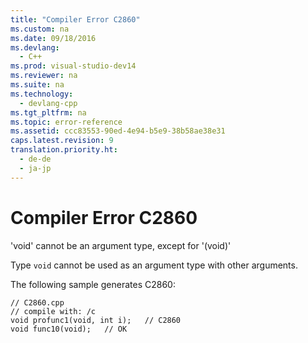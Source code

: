 ```yaml
---
title: "Compiler Error C2860"
ms.custom: na
ms.date: 09/18/2016
ms.devlang: 
  - C++
ms.prod: visual-studio-dev14
ms.reviewer: na
ms.suite: na
ms.technology: 
  - devlang-cpp
ms.tgt_pltfrm: na
ms.topic: error-reference
ms.assetid: ccc83553-90ed-4e94-b5e9-38b58ae38e31
caps.latest.revision: 9
translation.priority.ht: 
  - de-de
  - ja-jp
---
```

# Compiler Error C2860
'void' cannot be an argument type, except for '(void)'  
  
 Type `void` cannot be used as an argument type with other arguments.  
  
 The following sample generates C2860:  
  
```  
// C2860.cpp  
// compile with: /c  
void profunc1(void, int i);   // C2860  
void func10(void);   // OK  
```